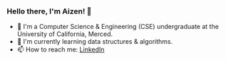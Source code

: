 ### Hello there, I'm Aizen! 👋

- 🏫 I'm a Computer Science & Engineering (CSE) undergraduate at the University of California, Merced.
- 🌱 I'm currently learning data structures & algorithms.
- 📫 How to reach me: [LinkedIn](https://www.linkedin.com/in/aizenbaidya/)
